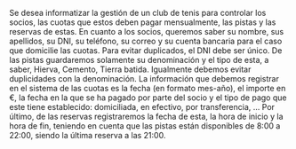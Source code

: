 Se desea informatizar la gestión de un club de tenis para controlar los socios, las cuotas que estos deben pagar mensualmente, las pistas y las reservas de estas.
En cuanto a los socios, queremos saber su nombre, sus apellidos, su DNI, su teléfono, su correo y su cuenta bancaria para el caso que domicilie las cuotas. Para evitar duplicados, el DNI debe ser único.
De las pistas guardaremos solamente su denominación y el tipo de esta, a saber, Hierva, Cemento, Tierra batida. Igualmente debemos evitar duplicidades con la denominación.
La información que debemos registrar en el sistema de las cuotas es la fecha (en formato mes-año), el importe en €, la fecha en la que se ha pagado por parte del socio y el tipo de pago que este tiene establecido: domiciliada, en efectivo, por transferencia, …
Por último, de las reservas registraremos la fecha de esta, la hora de inicio y la hora de fin, teniendo en cuenta que las pistas están disponibles de 8:00 a 22:00, siendo la última reserva a las 21:00.
